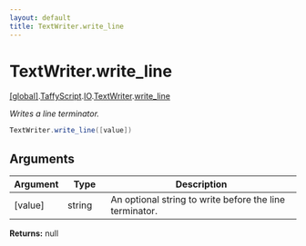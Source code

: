 ```yaml
---
layout: default
title: TextWriter.write_line
---
```


# TextWriter.write_line

[\[global\]]({{site.baseurl}}/docs/).[TaffyScript]({{site.baseurl}}/docs/TaffyScript/).[IO]({{site.baseurl}}/docs/TaffyScript/IO/).[TextWriter]({{site.baseurl}}/docs/TaffyScript/IO/TextWriter/).[write_line]({{site.baseurl}}/docs/TaffyScript/IO/TextWriter/write_line/)

_Writes a line terminator._

```cs
TextWriter.write_line([value])
```

## Arguments

<table>
  <col width="15%">
  <col width="15%">
  <thead>
    <tr>
      <th>Argument</th>
      <th>Type</th>
      <th>Description</th>
    </tr>
  </thead>
  <tbody>
    <tr>
      <td>[value]</td>
      <td>string</td>
      <td>An optional string to write before the line terminator.</td>
    </tr>
  </tbody>
</table>

**Returns:** null
